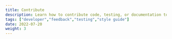 ```yaml
---
title: Contribute
description: Learn how to contribute code, testing, or documentation to Pachyderm. 
tags: ["developer","feedback","testing","style guide"]
date: 2022-07-20
weight: 3
---
```


